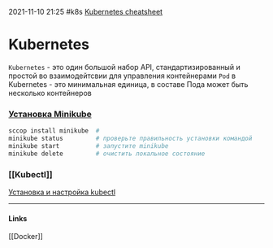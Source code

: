 2021-11-10 21:25
#k8s [Kubernetes cheatsheet](https://github.com/dennyzhang/cheatsheet-kubernetes-A4)
# Kubernetes
`Kubernetes` - это один большой набор API, стандартизированный и простой во взаимодейтсвии для управления контейнерами 
`Pod` в Kubernetes - это минимальная единица, в составе Пода может быть несколько контейнеров
### [Установка Minikube](https://kubernetes.io/ru/docs/tasks/tools/install-minikube/)
```bash
sccop install minikube	# 
minikube status 		# проверьте правильность установки командой
minikube start			# запустите minikube
minikube delete			# очистить локальное состояние
```
### [[Kubectl]]
[Установка и настройка kubectl](https://kubernetes.io/ru/docs/tasks/tools/install-kubectl/)

_____________
#### Links
[[Docker]]

